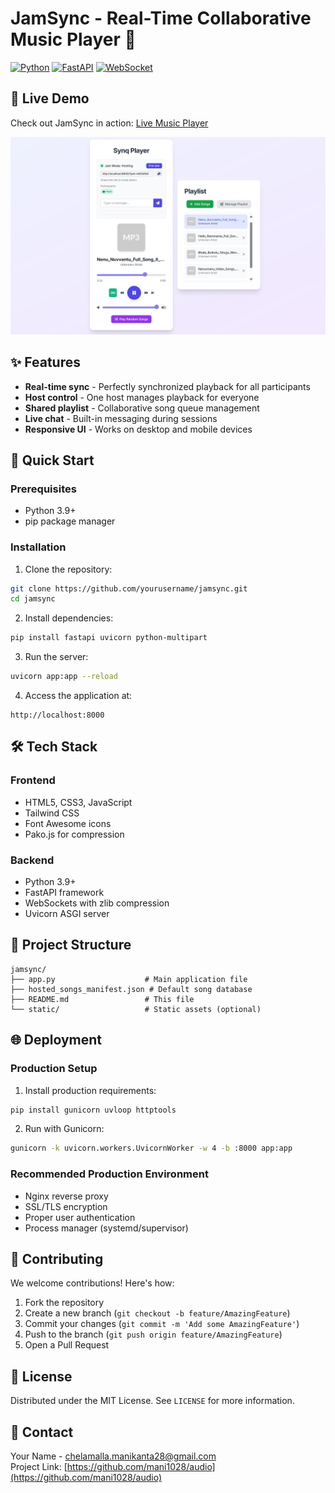 # JamSync - Real-Time Collaborative Music Player 🎵

[![Python](https://img.shields.io/badge/Python-3.9+-blue.svg)](https://python.org)
[![FastAPI](https://img.shields.io/badge/FastAPI-0.95+-green.svg)](https://fastapi.tiangolo.com)
[![WebSocket](https://img.shields.io/badge/WebSocket-Enabled-brightgreen.svg)](https://developer.mozilla.org/en-US/docs/Web/API/WebSockets_API)

## 🚀 Live Demo
Check out JamSync in action: [Live Music Player](https://your-deployed-url.com)

![App Screenshot](Screenshot.jpeg)

## ✨ Features

- **Real-time sync** - Perfectly synchronized playback for all participants
- **Host control** - One host manages playback for everyone
- **Shared playlist** - Collaborative song queue management
- **Live chat** - Built-in messaging during sessions
- **Responsive UI** - Works on desktop and mobile devices

## 🚀 Quick Start

### Prerequisites
- Python 3.9+
- pip package manager

### Installation
1. Clone the repository:
```bash
git clone https://github.com/yourusername/jamsync.git
cd jamsync
```

2. Install dependencies:
```bash
pip install fastapi uvicorn python-multipart
```

3. Run the server:
```bash
uvicorn app:app --reload
```

4. Access the application at:
```
http://localhost:8000
```

## 🛠 Tech Stack

### Frontend
- HTML5, CSS3, JavaScript
- Tailwind CSS
- Font Awesome icons
- Pako.js for compression

### Backend
- Python 3.9+
- FastAPI framework
- WebSockets with zlib compression
- Uvicorn ASGI server

## 📂 Project Structure

```
jamsync/
├── app.py                    # Main application file
├── hosted_songs_manifest.json # Default song database
├── README.md                 # This file
└── static/                   # Static assets (optional)
```

## 🌐 Deployment

### Production Setup
1. Install production requirements:
```bash
pip install gunicorn uvloop httptools
```

2. Run with Gunicorn:
```bash
gunicorn -k uvicorn.workers.UvicornWorker -w 4 -b :8000 app:app
```

### Recommended Production Environment
- Nginx reverse proxy
- SSL/TLS encryption
- Proper user authentication
- Process manager (systemd/supervisor)

## 🤝 Contributing

We welcome contributions! Here's how:

1. Fork the repository
2. Create a new branch (`git checkout -b feature/AmazingFeature`)
3. Commit your changes (`git commit -m 'Add some AmazingFeature'`)
4. Push to the branch (`git push origin feature/AmazingFeature`)
5. Open a Pull Request

## 📜 License

Distributed under the MIT License. See `LICENSE` for more information.

## 📧 Contact

Your Name - chelamalla.manikanta28@gmail.com  
Project Link: [https://github.com/mani1028/audio](https://github.com/mani1028/audio)
